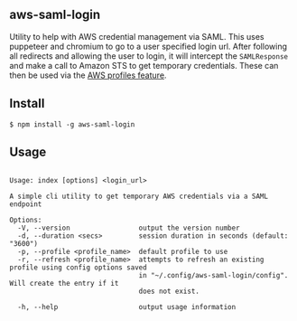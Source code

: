 ## aws-saml-login
Utility to help with AWS credential management via SAML.  This uses puppeteer
and chromium to go to a user specified login url.  After following all redirects
and allowing the user to login, it will intercept the `SAMLResponse` and make a
call to Amazon STS to get temporary credentials.  These can then be used via the
[AWS profiles feature](https://docs.aws.amazon.com/cli/latest/userguide/cli-configure-profiles.html).

## Install
```shell
$ npm install -g aws-saml-login
```

## Usage
```shell

Usage: index [options] <login_url>

A simple cli utility to get temporary AWS credentials via a SAML endpoint

Options:
  -V, --version                 output the version number
  -d, --duration <secs>         session duration in seconds (default: "3600")
  -p, --profile <profile_name>  default profile to use
  -r, --refresh <profile_name>  attempts to refresh an existing profile using config options saved
                                in "~/.config/aws-saml-login/config".  Will create the entry if it
                                does not exist.

  -h, --help                    output usage information

```

